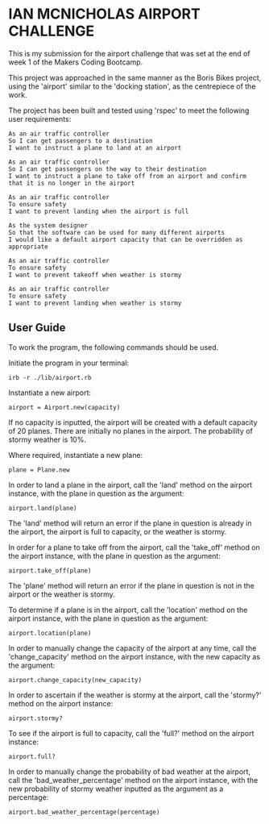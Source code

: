 # IAN MCNICHOLAS AIRPORT CHALLENGE #

This is my submission for the airport challenge that was set at the end of week 1 of the Makers Coding Bootcamp.

This project was approached in the same manner as the Boris Bikes project, using the 'airport' similar to the 'docking station', as the centrepiece of the work.

The project has been built and tested using 'rspec' to meet the following user requirements:
```
As an air traffic controller
So I can get passengers to a destination
I want to instruct a plane to land at an airport

As an air traffic controller
So I can get passengers on the way to their destination
I want to instruct a plane to take off from an airport and confirm that it is no longer in the airport

As an air traffic controller
To ensure safety
I want to prevent landing when the airport is full

As the system designer
So that the software can be used for many different airports
I would like a default airport capacity that can be overridden as appropriate

As an air traffic controller
To ensure safety
I want to prevent takeoff when weather is stormy

As an air traffic controller
To ensure safety
I want to prevent landing when weather is stormy
```

## User Guide ##

To work the program, the following commands should be used.

Initiate the program in your terminal:
```
irb -r ./lib/airport.rb
```
Instantiate a new airport:
```
airport = Airport.new(capacity)
```
If no capacity is inputted, the airport will be created with a default capacity of 20 planes.  There are initially no planes in the airport.  The probability of stormy weather is 10%.

Where required, instantiate a new plane:
```
plane = Plane.new
```
In order to land a plane in the airport, call the 'land' method on the airport instance, with the plane in question as the argument:
```
airport.land(plane)
```
The 'land' method will return an error if the plane in question is already in the airport, the airport is full to capacity, or the weather is stormy.

In order for a plane to take off from the airport, call the 'take_off' method on the airport instance, with the plane in question as the argument:
```
airport.take_off(plane)
```
The 'plane' method will return an error if the plane in question is not in the airport or the weather is stormy.

To determine if a plane is in the airport, call the 'location' method on the airport instance, with the plane in question as the argument:
```
airport.location(plane)
```

In order to manually change the capacity of the airport at any time, call the 'change_capacity' method on the airport instance, with the new capacity as the argument:
```
airport.change_capacity(new_capacity)
```

In order to ascertain if the weather is stormy at the airport, call the 'stormy?' method on the airport instance:
```
airport.stormy?
```

To see if the airport is full to capacity, call the 'full?' method on the airport instance:
```
airport.full?
```

In order to manually change the probability of bad weather at the airport, call the 'bad_weather_percentage' method on the airport instance, with the new probability of stormy weather inputted as the argument as a percentage:
```
airport.bad_weather_percentage(percentage)
```
